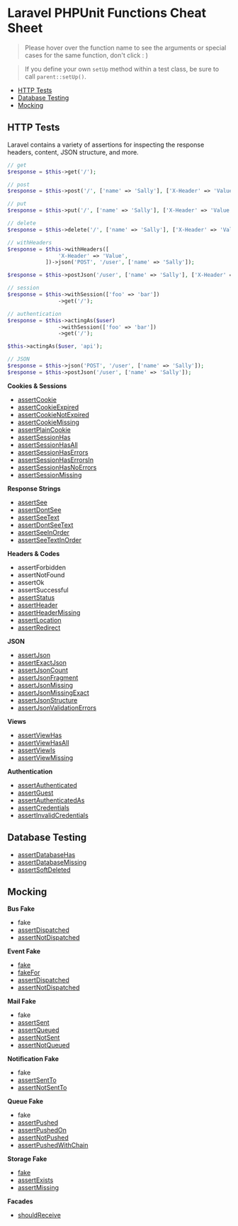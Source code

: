 # Laravel PHPUnit Functions Cheat Sheet

> Please hover over the function name to see the arguments or special cases for the same function, don't click : )

> If you define your own `setUp` method within a test class, be sure to call `parent::setUp()`.

* [HTTP Tests](#http-tests)
* [Database Testing](#database-testing)
* [Mocking](#mocking)

## HTTP Tests
Laravel contains a variety of assertions for inspecting the response headers, content, JSON structure, and more.
```php
// get
$response = $this->get('/');

// post
$response = $this->post('/', ['name' => 'Sally'], ['X-Header' => 'Value']);

// put
$response = $this->put('/', ['name' => 'Sally'], ['X-Header' => 'Value']);

// delete
$response = $this->delete('/', ['name' => 'Sally'], ['X-Header' => 'Value']);

// withHeaders
$response = $this->withHeaders([
                'X-Header' => 'Value',
            ])->json('POST', '/user', ['name' => 'Sally']);

$response = $this->postJson('/user', ['name' => 'Sally'], ['X-Header' => 'Value']);

// session
$response = $this->withSession(['foo' => 'bar'])
                ->get('/');

// authentication
$response = $this->actingAs($user)
                ->withSession(['foo' => 'bar'])
                ->get('/');

$this->actingAs($user, 'api');

// JSON
$response = $this->json('POST', '/user', ['name' => 'Sally']);
$response = $this->postJson('/user', ['name' => 'Sally']);
```

**Cookies & Sessions**

* [assertCookie](# "$cookieName, $value = null")
* [assertCookieExpired](# "$cookieName")
* [assertCookieNotExpired](# "$cookieName")
* [assertCookieMissing](# "$cookieName")
* [assertPlainCookie](# "$cookieName, $value = null")
* [assertSessionHas](# "$key, $value = null")
* [assertSessionHasAll](# "array $data")
* [assertSessionHasErrors](# "array $keys, $format = null, $errorBag = 'default'")
* [assertSessionHasErrorsIn](# "$errorBag, $keys = [], $format = null")
* [assertSessionHasNoErrors](# "")
* [assertSessionMissing](# "$key")

**Response Strings**

* [assertSee](# "$value")
* [assertDontSee](# "$value")
* [assertSeeText](# "$value")
* [assertDontSeeText](# "$value")
* [assertSeeInOrder](# "array $values")
* [assertSeeTextInOrder](# "array $values")

**Headers & Codes**

* assertForbidden
* assertNotFound
* assertOk
* assertSuccessful
* [assertStatus](# "$code")
* [assertHeader](# "$headerName, $value = null")
* [assertHeaderMissing](# "$headerName")
* [assertLocation](# "$uri")
* [assertRedirect](# "$uri")

**JSON**

* [assertJson](# "array $data")
* [assertExactJson](# "array $data")
* [assertJsonCount](# "$count, $key = null")
* [assertJsonFragment](# "array $data")
* [assertJsonMissing](# "array $data")
* [assertJsonMissingExact](# "array $data")
* [assertJsonStructure](# "array $structure")
* [assertJsonValidationErrors](# "$keys")

**Views**

* [assertViewHas](# "$key, $value = null")
* [assertViewHasAll](# "array $data")
* [assertViewIs](# "$value")
* [assertViewMissing](# "$key")

**Authentication**

* [assertAuthenticated](# "$guard = null")
* [assertGuest](# "$guard = null")
* [assertAuthenticatedAs](# "$user, $guard = null")
* [assertCredentials](# "array $credentials, $guard = null")
* [assertInvalidCredentials](# "array $credentials, $guard = null")

## Database Testing
* [assertDatabaseHas](# "$table, array $data")
* [assertDatabaseMissing](# "$table, array $data")
* [assertSoftDeleted](# "$table, array $data")

## Mocking


**Bus Fake**
* fake
* [assertDispatched](# "$command, $callback = null")
* [assertNotDispatched](# "$command")

**Event Fake**
* [fake](# "$eventsToFake = []")
* [fakeFor](# "callable $callable, array $eventsToFake = []")
* [assertDispatched](# "$command, $callback = null")
* [assertNotDispatched](# "$command")

**Mail Fake**
* fake
* [assertSent](# "$command, $callback = null")
* [assertQueued](# "$command, $callback = null")
* [assertNotSent](# "$command")
* [assertNotQueued](# "$command")

**Notification Fake**
* fake
* [assertSentTo](# "$notifiable, $notification, $callback = null")
* [assertNotSentTo](# "$notifiable, $notification, $callback = null")

**Queue Fake**
* fake
* [assertPushed](# "$job, $callback = null")
* [assertPushedOn](# "$queue, $job, $callback = null")
* [assertNotPushed](# "$job, $callback = null")
* [assertPushedWithChain](# "$job, $expectedChain = [], $callback = null")

**Storage Fake**
* [fake](# "$disk = null")
* [assertExists](# "$path")
* [assertMissing](# "$path")

**Facades**
* [shouldReceive](# "$command")

